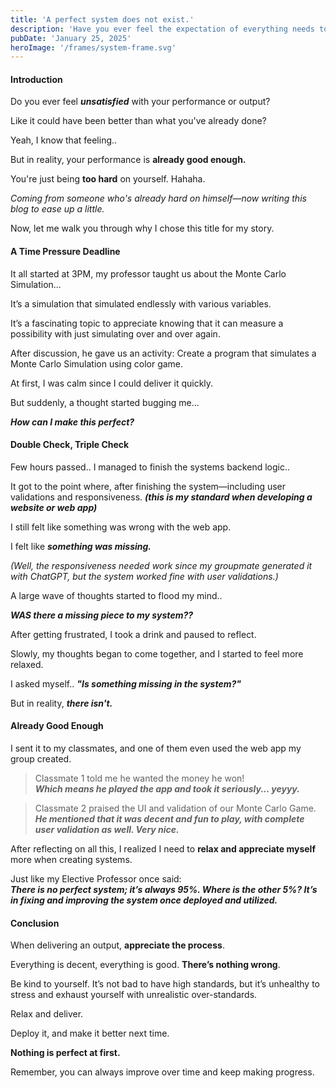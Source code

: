 ```yaml
---
title: 'A perfect system does not exist.'
description: 'Have you ever feel the expectation of everything needs to be perfect? Well, everything is not perfect.'
pubDate: 'January 25, 2025'
heroImage: '/frames/system-frame.svg'
---
```


#### **Introduction**<br>
Do you ever feel **_unsatisfied_** with your performance or output?

Like it could have been better than what you've already done?

Yeah, I know that feeling..

But in reality, your performance is **already good enough.**

You're just being **too hard** on yourself. Hahaha.

_Coming from someone who's already hard on himself—now writing this blog to ease up a little._

Now, let me walk you through why I chose this title for my story.

#### **A Time Pressure Deadline**<br>
It all started at 3PM, my professor taught us about the Monte Carlo Simulation...

It’s a simulation that simulated endlessly with various variables.

It’s a fascinating topic to appreciate knowing that it can measure a possibility with just simulating over and over again.

After discussion, he gave us an activity: Create a program that simulates a Monte Carlo Simulation using color game.

At first, I was calm since I could deliver it quickly.

But suddenly, a thought started bugging me...

**_How can I make this perfect?_**

#### **Double Check, Triple Check**<br>
Few hours passed.. I managed to finish the systems backend logic..

It got to the point where, after finishing the system—including user validations and responsiveness. 
**_(this is my standard when developing a website or web app)_**

I still felt like something was wrong with the web app.

I felt like **_something was missing._**

_(Well, the responsiveness needed work since my groupmate generated it with ChatGPT, but the system worked fine with user validations.)_

A large wave of thoughts started to flood my mind.. 

_**WAS there a missing piece to my system??**_

After getting frustrated, I took a drink and paused to reflect.

Slowly, my thoughts began to come together, and I started to feel more relaxed.

I asked myself.. **_"Is something missing in the system?"_**

But in reality, **_there isn't._**

#### **Already Good Enough**<br>
I sent it to my classmates, and one of them even used the web app my group created.

>Classmate 1 told me he wanted the money he won!<br>
>**_Which means he played the app and took it seriously... yeyyy._**

>Classmate 2 praised the UI and validation of our Monte Carlo Game.<br>
>**_He mentioned that it was decent and fun to play, with complete user validation as well. Very nice._**

After reflecting on all this, I realized I need to **relax and appreciate myself** more when creating systems.

Just like my Elective Professor once said:<br>
**_There is no perfect system; it’s always 95%. Where is the other 5%? It’s in fixing and improving the system once deployed and utilized._**

#### **Conclusion**<br>
When delivering an output, **appreciate the process**.

Everything is decent, everything is good. **There’s nothing wrong**.

Be kind to yourself. It’s not bad to have high standards, but it’s unhealthy to stress and exhaust yourself with unrealistic over-standards.

Relax and deliver.

Deploy it, and make it better next time.

**Nothing is perfect at first.**

Remember, you can always improve over time and keep making progress.